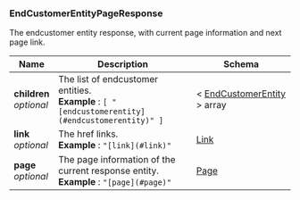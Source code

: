 
<a name="endcustomerentitypageresponse"></a>
### EndCustomerEntityPageResponse
The endcustomer entity response, with current page information and next page link.


|Name|Description|Schema|
|---|---|---|
|**children**  <br>*optional*|The list of endcustomer entities.  <br>**Example** : `[ "[endcustomerentity](#endcustomerentity)" ]`|< [EndCustomerEntity](EndCustomerEntity.md#endcustomerentity) > array|
|**link**  <br>*optional*|The href links.  <br>**Example** : `"[link](#link)"`|[Link](Link.md#link)|
|**page**  <br>*optional*|The page information of the current response entity.  <br>**Example** : `"[page](#page)"`|[Page](Page.md#page)|



